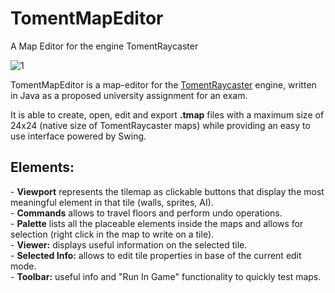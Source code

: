# TomentMapEditor
A Map Editor for the engine TomentRaycaster

![1](https://user-images.githubusercontent.com/20478938/236866846-8e9d70f5-72d8-4d8b-bf1e-db9b71441735.png)

TomentMapEditor is a map-editor for the [TomentRaycaster](https://github.com/silvematt/TomentRaycaster) engine, written in Java as a proposed university assignment for an exam.

It is able to create, open, edit and export <b>.tmap</b> files with a maximum size of 24x24 (native size of TomentRaycaster maps) while providing an easy to use interface powered by Swing.
 
<h2>Elements:</h2>
- <b>Viewport</b> represents the tilemap as clickable buttons that display the most meaningful element in that tile (walls, sprites, AI).<br>
- <b>Commands</b> allows to travel floors and perform undo operations.<br>
- <b>Palette</b> lists all the placeable elements inside the maps and allows for selection (right click in the map to write on a tile).<br>
- <b>Viewer:</b> displays useful information on the selected tile.<br>
- <b>Selected Info:</b> allows to edit tile properties in base of the current edit mode.<br>
- <b>Toolbar:</b> useful info and "Run In Game" functionality to quickly test maps.<br>


